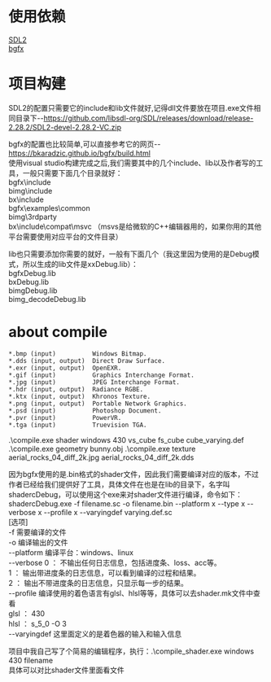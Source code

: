 # 使用依赖  
[SDL2](https://www.libsdl.org/)   
[bgfx](https://github.com/bkaradzic/bgfx)  

# 项目构建  
SDL2的配置只需要它的include和lib文件就好,记得dll文件要放在项目.exe文件相同目录下--https://github.com/libsdl-org/SDL/releases/download/release-2.28.2/SDL2-devel-2.28.2-VC.zip    

bgfx的配置也比较简单,可以直接参考它的网页--https://bkaradzic.github.io/bgfx/build.html  
使用visual studio构建完成之后,我们需要其中的几个include、lib以及作者写的工具，一般只需要下面几个目录就好：  
bgfx\include  
bimg\include  
bx\include  
bgfx\examples\common  
bimg\3rdparty  
bx\include\compat\msvc （msvs是给微软的C++编辑器用的，如果你用的其他平台需要使用对应平台的文件目录）    

lib也只需要添加你需要的就好，一般有下面几个（我这里因为使用的是Debug模式，所以生成的lib文件是xxDebug.lib）：  
bgfxDebug.lib  
bxDebug.lib  
bimgDebug.lib  
bimg_decodeDebug.lib  

# about compile
    *.bmp (input)          Windows Bitmap.
    *.dds (input, output)  Direct Draw Surface.
    *.exr (input, output)  OpenEXR.
    *.gif (input)          Graphics Interchange Format.
    *.jpg (input)          JPEG Interchange Format.
    *.hdr (input, output)  Radiance RGBE.
    *.ktx (input, output)  Khronos Texture.
    *.png (input, output)  Portable Network Graphics.
    *.psd (input)          Photoshop Document.
    *.pvr (input)          PowerVR.
    *.tga (input)          Truevision TGA.

.\compile.exe shader windows 430 vs_cube fs_cube cube_varying.def
.\compile.exe geometry bunny.obj
.\compile.exe texture aerial_rocks_04_diff_2k.jpg aerial_rocks_04_diff_2k.dds

因为bgfx使用的是.bin格式的shader文件，因此我们需要编译对应的版本，不过作者已经给我们提供好了工具，具体文件在也是在lib的目录下，名字叫shadercDebug，可以使用这个exe来对shader文件进行编译，命令如下：  
shadercDebug.exe -f filename.sc -o filename.bin --platform x --type x --verbose x --profile x --varyingdef varying.def.sc  
[选项]  
-f 需要编译的文件  
-o 编译输出的文件  
--platform 编译平台：windows、linux  
--verbose 
        0 ： 不输出任何日志信息，包括进度条、loss、acc等。  
        1 ： 输出带进度条的日志信息，可以看到编译的过程和结果。  
        2 ： 输出不带进度条的日志信息，只显示每一步的结果。  
--profile 编译使用的着色语言有glsl、hlsl等等，具体可以去shader.mk文件中查看  
        glsl ： 430  
        hlsl ： s_5_0 -O 3  
--varyingdef 这里面定义的是着色器的输入和输入信息  

项目中我自己写了个简易的编辑程序，执行：.\compile_shader.exe windows 430 filename  
具体可以对比shader文件里面看文件  
